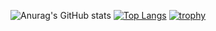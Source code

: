 ![Anurag's GitHub stats](https://github-readme-stats.vercel.app/api?username=kitaken55&show_icons=true&theme=tokyonight)
[![Top Langs](https://github-readme-stats.vercel.app/api/top-langs/?username=kitaken55&layout=compact)](https://github.com/anuraghazra/github-readme-stats)
[![trophy](https://github-profile-trophy.vercel.app/?username=kitaken55)](https://github.com/ryo-ma/github-profile-trophy)
<!--
**kitaken55/kitaken55** is a ✨ _special_ ✨ repository because its `README.md` (this file) appears on your GitHub profile.

Here are some ideas to get you started:

- 🔭 I’m currently working on ...
- 🌱 I’m currently learning ...
- 👯 I’m looking to collaborate on ...
- 🤔 I’m looking for help with ...
- 💬 Ask me about ...
- 📫 How to reach me: ...
- 😄 Pronouns: ...
- ⚡ Fun fact: ...
-->
